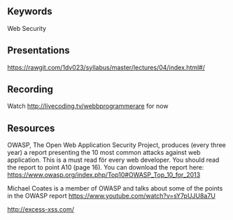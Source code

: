 ## Keywords
Web Security

## Presentations
https://rawgit.com/1dv023/syllabus/master/lectures/04/index.html#/

## Recording
Watch http://livecoding.tv/webbprogrammerare for now

## Resources
OWASP, The Open Web Application Security Project, produces (every three year) a report presenting the 10 most common attacks against web application. This is a must read för every web developer. You should read the report to point A10 (page 16). You can download the report here: https://www.owasp.org/index.php/Top10#OWASP_Top_10_for_2013

Michael Coates is a member of OWASP and talks about some of the points in the OWASP report
https://www.youtube.com/watch?v=sY7pUJU8a7U

http://excess-xss.com/
